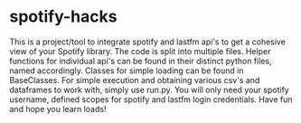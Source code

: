 # spotify-hacks

This is a project/tool to integrate spotify and lastfm api's to get a cohesive view of your Spotify library.
The code is split into multiple files. Helper functions for individual api's can be found in their distinct python files, named accordingly. Classes for simple loading can be found in BaseClasses. For simple execution and obtaining various csv's and dataframes to work with, simply use run.py. You will only need your spotify username, defined scopes for spotify and lastfm login credentials. Have fun and hope you learn loads!